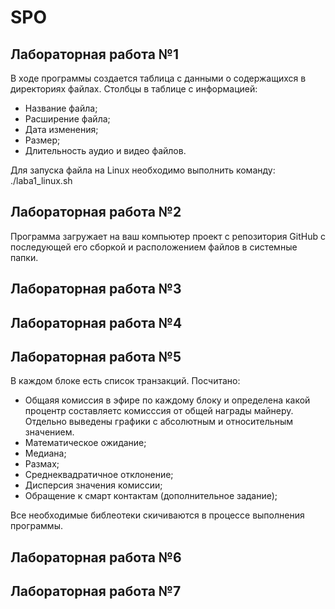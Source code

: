 # SPO

## Лабораторная работа №1

В ходе программы создается таблица с данными о содержащихся в директориях файлах.
Столбцы в таблице с информацией:
- Название файла;
- Расширение файла;
- Дата изменения;
- Размер;
- Длительность аудио и видео файлов.

Для запуска файла на Linux необходимо выполнить команду:
./laba1_linux.sh

## Лабораторная работа №2

Программа загружает на ваш компьютер проект с репозитория GitHub с последующей его сборкой и расположением файлов в системные папки.

## Лабораторная работа №3

## Лабораторная работа №4

## Лабораторная работа №5

В каждом блоке есть список транзакций.
Посчитано:
- Общаяя комиссия в эфире по каждому блоку и определена какой процентр составляетс комисссия от общей награды майнеру.
Отдельно выведены графики с абсолютным и относительным значением.
- Математическое ожидание;
- Медиана;
- Размах;
- Среднеквадратичное отклонение;
- Дисперсия значения комиссии;
- Обращение к смарт контактам (дополнительное задание);

Все необходимые библеотеки скичиваются в процессе выполнения программы.

## Лабораторная работа №6

## Лабораторная работа №7
